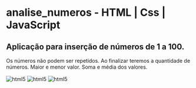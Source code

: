 # analise_numeros - HTML | Css | JavaScript

## Aplicação para inserção de números de 1 a 100.

Os números não podem ser repetidos.
Ao finalizar teremos a quantidade de números. Maior e menor valor. Soma e média dos valores.

<img align="center" alt="html5" src="https://img.shields.io/badge/HTML5-E34F26?style=for-the-badge&logo=html5&logoColor=white"/>
    <img align="center" alt="html5" src="https://img.shields.io/badge/CSS3-1572B6?style=for-the-badge&logo=css3&logoColor=white"/>
    <img align="center" alt="html5" src="https://img.shields.io/badge/JavaScript-F7DF1E?style=for-the-badge&logo=javascript&logoColor=black"/>


